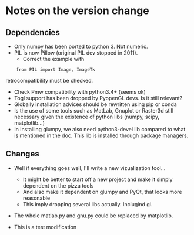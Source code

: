 # Notes on the version change

## Dependencies
* Only numpy has been ported to python 3. Not numeric.
* PIL is now Pillow (original PIL dev stopped in 2011).
  - Correct the example with
```
    from PIL import Image, ImageTk
```
   retrocompatibility must be checked.
* Check Pmw compatibility with python3.4+ (seems ok)
* Togl support has been dropped by PyopenGL devs. Is it still relevant?
* Globally installation advices should be rewritten using pip or conda
* Is the use of some tools such as MatLab, Gnuplot or Raster3d still
  necessary given the existence of python libs (numpy, scipy, matplotlib...)
* In installing glumpy, we also need python3-devel lib compared to what
  is mentioned in the doc. This lib is installed through package managers.

## Changes

* Well if everything goes well, I'll write a new vizualization tool...
  - It might be better to start off a new project and make it simply dependent on the pizza tools
  - And also make it dependent on glumpy and PyQt, that looks more reasonable
  - This imply dropping several libs actually. Inclugind gl.
* The whole matlab.py and gnu.py could be replaced by matplotlib.

* This is a test modification
